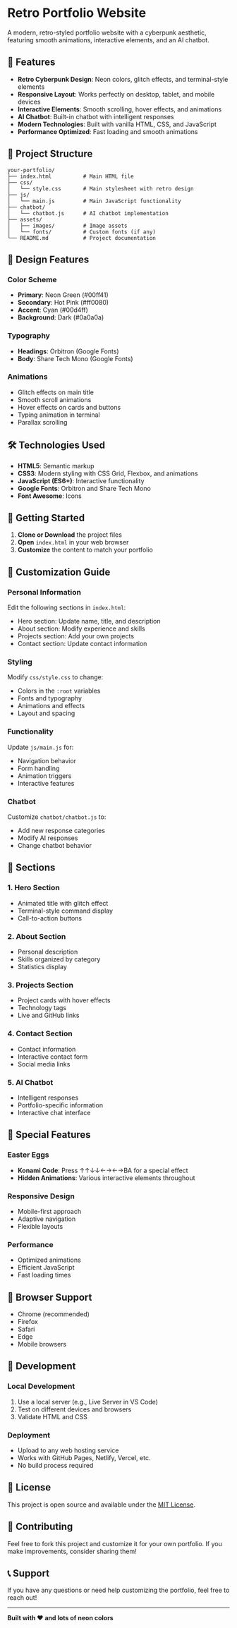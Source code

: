 # Retro Portfolio Website

A modern, retro-styled portfolio website with a cyberpunk aesthetic, featuring smooth animations, interactive elements, and an AI chatbot.

## 🚀 Features

- **Retro Cyberpunk Design**: Neon colors, glitch effects, and terminal-style elements
- **Responsive Layout**: Works perfectly on desktop, tablet, and mobile devices
- **Interactive Elements**: Smooth scrolling, hover effects, and animations
- **AI Chatbot**: Built-in chatbot with intelligent responses
- **Modern Technologies**: Built with vanilla HTML, CSS, and JavaScript
- **Performance Optimized**: Fast loading and smooth animations

## 📁 Project Structure

```
your-portfolio/
├── index.html          # Main HTML file
├── css/
│   └── style.css       # Main stylesheet with retro design
├── js/
│   └── main.js         # Main JavaScript functionality
├── chatbot/
│   └── chatbot.js      # AI chatbot implementation
├── assets/
│   ├── images/         # Image assets
│   └── fonts/          # Custom fonts (if any)
└── README.md           # Project documentation
```

## 🎨 Design Features

### Color Scheme
- **Primary**: Neon Green (#00ff41)
- **Secondary**: Hot Pink (#ff0080)
- **Accent**: Cyan (#00d4ff)
- **Background**: Dark (#0a0a0a)

### Typography
- **Headings**: Orbitron (Google Fonts)
- **Body**: Share Tech Mono (Google Fonts)

### Animations
- Glitch effects on main title
- Smooth scroll animations
- Hover effects on cards and buttons
- Typing animation in terminal
- Parallax scrolling

## 🛠️ Technologies Used

- **HTML5**: Semantic markup
- **CSS3**: Modern styling with CSS Grid, Flexbox, and animations
- **JavaScript (ES6+)**: Interactive functionality
- **Google Fonts**: Orbitron and Share Tech Mono
- **Font Awesome**: Icons

## 🚀 Getting Started

1. **Clone or Download** the project files
2. **Open** `index.html` in your web browser
3. **Customize** the content to match your portfolio

## 📝 Customization Guide

### Personal Information
Edit the following sections in `index.html`:
- Hero section: Update name, title, and description
- About section: Modify experience and skills
- Projects section: Add your own projects
- Contact section: Update contact information

### Styling
Modify `css/style.css` to change:
- Colors in the `:root` variables
- Fonts and typography
- Animations and effects
- Layout and spacing

### Functionality
Update `js/main.js` for:
- Navigation behavior
- Form handling
- Animation triggers
- Interactive features

### Chatbot
Customize `chatbot/chatbot.js` to:
- Add new response categories
- Modify AI responses
- Change chatbot behavior

## 🎯 Sections

### 1. Hero Section
- Animated title with glitch effect
- Terminal-style command display
- Call-to-action buttons

### 2. About Section
- Personal description
- Skills organized by category
- Statistics display

### 3. Projects Section
- Project cards with hover effects
- Technology tags
- Live and GitHub links

### 4. Contact Section
- Contact information
- Interactive contact form
- Social media links

### 5. AI Chatbot
- Intelligent responses
- Portfolio-specific information
- Interactive chat interface

## 🌟 Special Features

### Easter Eggs
- **Konami Code**: Press ↑↑↓↓←→←→BA for a special effect
- **Hidden Animations**: Various interactive elements throughout

### Responsive Design
- Mobile-first approach
- Adaptive navigation
- Flexible layouts

### Performance
- Optimized animations
- Efficient JavaScript
- Fast loading times

## 📱 Browser Support

- Chrome (recommended)
- Firefox
- Safari
- Edge
- Mobile browsers

## 🔧 Development

### Local Development
1. Use a local server (e.g., Live Server in VS Code)
2. Test on different devices and browsers
3. Validate HTML and CSS

### Deployment
- Upload to any web hosting service
- Works with GitHub Pages, Netlify, Vercel, etc.
- No build process required

## 📄 License

This project is open source and available under the [MIT License](LICENSE).

## 🤝 Contributing

Feel free to fork this project and customize it for your own portfolio. If you make improvements, consider sharing them!

## 📞 Support

If you have any questions or need help customizing the portfolio, feel free to reach out!

---

**Built with ❤️ and lots of neon colors** 